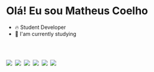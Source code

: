 # Olá! Eu sou Matheus Coelho 


- 🔥 Student Developer 
- 🔭 I'am currently studying



<br><br>


<img src="https://img.shields.io/badge/JavaScript-F7DF1E?style=for-the-badge&logo=javascript&logoColor=black"/>&nbsp;
<img src="https://img.shields.io/badge/Node.js-43853D?style=for-the-badge&logo=node.js&logoColor=white"/>&nbsp;
<img src="https://img.shields.io/badge/Express.js-404D59?style=for-the-badge"/>&nbsp;
<img src="https://img.shields.io/badge/MySQL-00000F?style=for-the-badge&logo=mysql&logoColor=white"/>&nbsp;
<img src="https://img.shields.io/badge/PostgreSQL-316192?style=for-the-badge&logo=postgresql&logoColor=white"/>&nbsp;
<img src="https://img.shields.io/badge/MongoDB-4EA94B?style=for-the-badge&logo=mongodb&logoColor=white"/>&nbsp;



